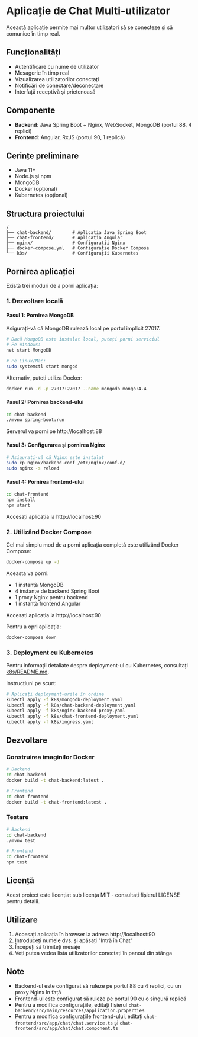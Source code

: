 # Aplicație de Chat Multi-utilizator

Această aplicație permite mai multor utilizatori să se conecteze și să comunice în timp real.

## Funcționalități

- Autentificare cu nume de utilizator
- Mesagerie în timp real
- Vizualizarea utilizatorilor conectați
- Notificări de conectare/deconectare
- Interfață receptivă și prietenoasă

## Componente

- **Backend**: Java Spring Boot + Nginx, WebSocket, MongoDB (portul 88, 4 replici)
- **Frontend**: Angular, RxJS (portul 90, 1 replică)

## Cerințe preliminare

- Java 11+
- Node.js și npm
- MongoDB
- Docker (opțional)
- Kubernetes (opțional)

## Structura proiectului

```
/
├── chat-backend/        # Aplicația Java Spring Boot
├── chat-frontend/       # Aplicația Angular
├── nginx/               # Configurații Nginx
├── docker-compose.yml   # Configurație Docker Compose
└── k8s/                 # Configurații Kubernetes
```

## Pornirea aplicației

Există trei moduri de a porni aplicația:

### 1. Dezvoltare locală

#### Pasul 1: Pornirea MongoDB

Asigurați-vă că MongoDB rulează local pe portul implicit 27017.

```bash
# Dacă MongoDB este instalat local, puteți porni serviciul
# Pe Windows:
net start MongoDB

# Pe Linux/Mac:
sudo systemctl start mongod
```

Alternativ, puteți utiliza Docker:

```bash
docker run -d -p 27017:27017 --name mongodb mongo:4.4
```

#### Pasul 2: Pornirea backend-ului

```bash
cd chat-backend
./mvnw spring-boot:run
```

Serverul va porni pe http://localhost:88

#### Pasul 3: Configurarea și pornirea Nginx

```bash
# Asigurați-vă că Nginx este instalat
sudo cp nginx/backend.conf /etc/nginx/conf.d/
sudo nginx -s reload
```

#### Pasul 4: Pornirea frontend-ului

```bash
cd chat-frontend
npm install
npm start
```

Accesați aplicația la http://localhost:90

### 2. Utilizând Docker Compose

Cel mai simplu mod de a porni aplicația completă este utilizând Docker Compose:

```bash
docker-compose up -d
```

Aceasta va porni:
- 1 instanță MongoDB
- 4 instanțe de backend Spring Boot
- 1 proxy Nginx pentru backend
- 1 instanță frontend Angular

Accesați aplicația la http://localhost:90

Pentru a opri aplicația:

```bash
docker-compose down
```

### 3. Deployment cu Kubernetes

Pentru informații detaliate despre deployment-ul cu Kubernetes, consultați [k8s/README.md](k8s/README.md).

Instrucțiuni pe scurt:

```bash
# Aplicați deployment-urile în ordine
kubectl apply -f k8s/mongodb-deployment.yaml
kubectl apply -f k8s/chat-backend-deployment.yaml
kubectl apply -f k8s/nginx-backend-proxy.yaml
kubectl apply -f k8s/chat-frontend-deployment.yaml
kubectl apply -f k8s/ingress.yaml
```

## Dezvoltare

### Construirea imaginilor Docker

```bash
# Backend
cd chat-backend
docker build -t chat-backend:latest .

# Frontend
cd chat-frontend
docker build -t chat-frontend:latest .
```

### Testare

```bash
# Backend
cd chat-backend
./mvnw test

# Frontend
cd chat-frontend
npm test
```

## Licență

Acest proiect este licențiat sub licența MIT - consultați fișierul LICENSE pentru detalii.

## Utilizare

1. Accesați aplicația în browser la adresa http://localhost:90
2. Introduceți numele dvs. și apăsați "Intră în Chat"
3. Începeți să trimiteți mesaje
4. Veți putea vedea lista utilizatorilor conectați în panoul din stânga

## Note

- Backend-ul este configurat să ruleze pe portul 88 cu 4 replici, cu un proxy Nginx în față
- Frontend-ul este configurat să ruleze pe portul 90 cu o singură replică
- Pentru a modifica configurațiile, editați fișierul `chat-backend/src/main/resources/application.properties`
- Pentru a modifica configurațiile frontend-ului, editați `chat-frontend/src/app/chat/chat.service.ts` și `chat-frontend/src/app/chat/chat.component.ts` 